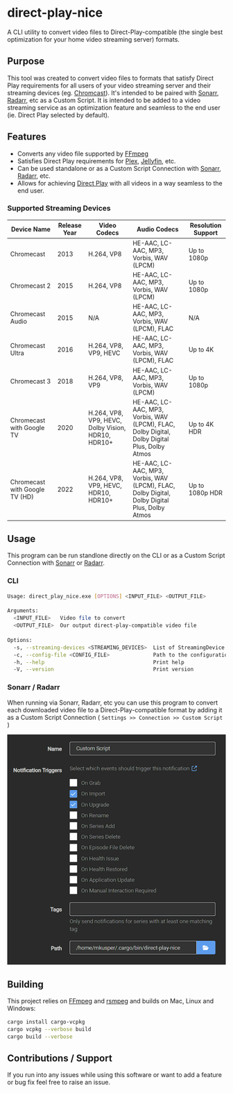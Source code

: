 # direct-play-nice

A CLI utility to convert video files to Direct-Play-compatible (the single best optimization for your home video streaming server) formats.

## Purpose

This tool was created to convert video files to formats that satisfy Direct Play requirements for all users of your video streaming server and their streaming devices (eg. [Chromcast](https://developers.google.com/cast/docs/media)). It's intended to be paired with [Sonarr](https://wiki.servarr.com/sonarr/custom-scripts), [Radarr](https://wiki.servarr.com/radarr/custom-scripts), etc as a Custom Script. It is intended to be added to a video streaming service as an optimization feature and seamless to the end user (ie. Direct Play selected by default).

## Features

- Converts any video file supported by [FFmpeg](https://www.ffmpeg.org/)
- Satisfies Direct Play requirements for [Plex](https://www.plex.tv/), [Jellyfin](https://jellyfin.org/), etc.
- Can be used standalone or as a Custom Script Connection with [Sonarr](https://wiki.servarr.com/sonarr/custom-scripts), [Radarr](https://wiki.servarr.com/radarr/custom-scripts), etc.
- Allows for achieving [Direct Play](https://support.plex.tv/articles/200250387-streaming-media-direct-play-and-direct-stream/) with all videos in a way seamless to the end user.

### Supported Streaming Devices

|Device Name                   |Release Year|Video Codecs                                      |Audio Codecs                                                                                 |Resolution Support|
|------------------------------|------------|--------------------------------------------------|---------------------------------------------------------------------------------------------|------------------|
|Chromecast                    |2013        |H.264, VP8                                        |HE-AAC, LC-AAC, MP3, Vorbis, WAV (LPCM)                                                      |Up to 1080p       |
|Chromecast 2                  |2015        |H.264, VP8                                        |HE-AAC, LC-AAC, MP3, Vorbis, WAV (LPCM)                                                      |Up to 1080p       |
|Chromecast Audio              |2015        |N/A                                               |HE-AAC, LC-AAC, MP3, Vorbis, WAV (LPCM), FLAC                                                |N/A               |
|Chromecast Ultra              |2016        |H.264, VP8, VP9, HEVC                             |HE-AAC, LC-AAC, MP3, Vorbis, WAV (LPCM), FLAC                                                |Up to 4K          |
|Chromecast 3                  |2018        |H.264, VP8, VP9                                   |HE-AAC, LC-AAC, MP3, Vorbis, WAV (LPCM)                                                      |Up to 1080p       |
|Chromecast with Google TV     |2020        |H.264, VP8, VP9, HEVC, Dolby Vision, HDR10, HDR10+|HE-AAC, LC-AAC, MP3, Vorbis, WAV (LPCM), FLAC, Dolby Digital, Dolby Digital Plus, Dolby Atmos|Up to 4K HDR      |
|Chromecast with Google TV (HD)|2022        |H.264, VP8, VP9, HEVC, HDR10, HDR10+              |HE-AAC, LC-AAC, MP3, Vorbis, WAV (LPCM), FLAC, Dolby Digital, Dolby Digital Plus, Dolby Atmos|Up to 1080p HDR   |


## Usage

This program can be run standlone directly on the CLI or as a Custom Script Connection with [Sonarr](https://wiki.servarr.com/sonarr/custom-scripts) or [Radarr](https://wiki.servarr.com/radarr/custom-scripts).

### CLI

``` bash
Usage: direct_play_nice.exe [OPTIONS] <INPUT_FILE> <OUTPUT_FILE>

Arguments:
  <INPUT_FILE>   Video file to convert
  <OUTPUT_FILE>  Our output direct-play-compatible video file

Options:
  -s, --streaming-devices <STREAMING_DEVICES>  List of StreamingDevice
  -c, --config-file <CONFIG_FILE>              Path to the configuration file
  -h, --help                                   Print help
  -V, --version                                Print version
```

### Sonarr / Radarr

When running via Sonarr, Radarr, etc you can use this program to convert each downloaded video file to a Direct-Play-compatible format by adding it as a Custom Script Connection ( `Settings >> Connection >> Custom Script` )

![Running as a custom script in Sonarr](media/readme/sonarr-add-custom-script.png)

## Building

This project relies on [FFmpeg](https://www.ffmpeg.org/) and [rsmpeg](https://github.com/larksuite/rsmpeg) and builds on Mac, Linux and Windows:

```bash
cargo install cargo-vcpkg
cargo vcpkg --verbose build
cargo build --verbose
```

## Contributions / Support

If you run into any issues while using this software or want to add a feature or bug fix feel free to raise an issue.
